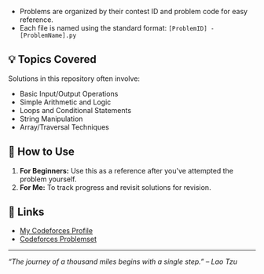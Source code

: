 - Problems are organized by their contest ID and problem code for easy reference.
- Each file is named using the standard format: `[ProblemID] - [ProblemName].py`

## 💡 Topics Covered
Solutions in this repository often involve:
- Basic Input/Output Operations
- Simple Arithmetic and Logic
- Loops and Conditional Statements
- String Manipulation
- Array/Traversal Techniques

## 🚀 How to Use
1. **For Beginners:** Use this as a reference after you've attempted the problem yourself.
2. **For Me:** To track progress and revisit solutions for revision.

## 🔗 Links
- [My Codeforces Profile](https://codeforces.com/profile/oliveira_kauan)
- [Codeforces Problemset](https://codeforces.com/problemset?order=BY_RATING_ASC)

---
*“The journey of a thousand miles begins with a single step.” – Lao Tzu*
